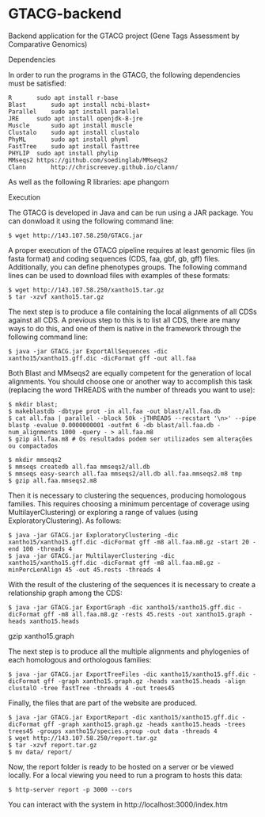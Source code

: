 # GTACG-backend
Backend application for the GTACG project (Gene Tags Assessment by Comparative Genomics)

Dependencies

In order to run the programs in the GTACG, the following dependencies must be satisfied:

	R		sudo apt install r-base
	Blast 	   	sudo apt install ncbi-blast+
	Parallel	sudo apt install parallel
	JRE		sudo apt install openjdk-8-jre
	Muscle		sudo apt install muscle
	Clustalo	sudo apt install clustalo
	PhyML		sudo apt install phyml
	FastTree	sudo apt install fasttree
	PHYLIP	sudo apt install phylip
	MMseqs2	https://github.com/soedinglab/MMseqs2
	Clann		http://chriscreevey.github.io/clann/
	

As well as the following R libraries:
	ape
	phangorn

Execution

The GTACG is developed in Java and can be run using a JAR package. You can donwload it using the following command line:

	$ wget http://143.107.58.250/GTACG.jar

A proper execution of the GTACG pipeline requires at least genomic files (in fasta format) and coding sequences (CDS, faa, gbf, gb, gff) files. Additionally, you can define phenotypes groups. The following command lines can be used to download files with examples of these formats:

	$ wget http://143.107.58.250/xantho15.tar.gz
	$ tar -xzvf xantho15.tar.gz

The next step is to produce a file containing the local alignments of all CDSs against all CDS. A previous step to this is to list all CDS, there are many ways to do this, and one of them is native in the framework through the following command line:

	$ java -jar GTACG.jar ExportAllSequences -dic xantho15/xantho15.gff.dic -dicFormat gff -out all.faa

Both Blast and MMseqs2 are equally competent for the generation of local alignments. You should choose one or another way to accomplish this task (replacing the word THREADS with the number of threads you want to use):

	$ mkdir blast;
	$ makeblastdb -dbtype prot -in all.faa -out blast/all.faa.db
	$ cat all.faa | parallel --block 50k -jTHREADS --recstart '\n>' --pipe blastp -evalue 0.0000000001 -outfmt 6 -db blast/all.faa.db -num_alignments 1000 -query - > all.faa.m8
	$ gzip all.faa.m8 # Os resultados podem ser utilizados sem alterações ou compactados

	$ mkdir mmseqs2
	$ mmseqs createdb all.faa mmseqs2/all.db
	$ mmseqs easy-search all.faa mmseqs2/all.db all.faa.mmseqs2.m8 tmp
	$ gzip all.faa.mmseqs2.m8

Then it is necessary to clustering the sequences, producing homologous families. This requires choosing a minimum percentage of coverage using MultilayerClustering) or exploring a range of values (using ExploratoryClustering). As follows:

	$ java -jar GTACG.jar ExploratoryClustering -dic xantho15/xantho15.gff.dic -dicFormat gff -m8 all.faa.m8.gz -start 20 -end 100 -threads 4
	$ java -jar GTACG.jar MultilayerClustering -dic xantho15/xantho15.gff.dic -dicFormat gff -m8 all.faa.m8.gz -minPercLenAlign 45 -out 45.rests -threads 4

With the result of the clustering of the sequences it is necessary to create a relationship graph among the CDS:

	$ java -jar GTACG.jar ExportGraph -dic xantho15/xantho15.gff.dic -dicFormat gff -m8 all.faa.m8.gz -rests 45.rests -out xantho15.graph -heads xantho15.heads
gzip xantho15.graph

The next step is to produce all the multiple alignments and phylogenies of each homologous and orthologous families:

	$ java -jar GTACG.jar ExportTreeFiles -dic xantho15/xantho15.gff.dic -dicFormat gff -graph xantho15.graph.gz -heads xantho15.heads -align clustalO -tree fastTree -threads 4 -out trees45

Finally, the files that are part of the website are produced.

	$ java -jar GTACG.jar ExportReport -dic xantho15/xantho15.gff.dic -dicFormat gff -graph xantho15.graph.gz -heads xantho15.heads -trees trees45 -groups xantho15/species.group -out data -threads 4
	$ wget http://143.107.58.250/report.tar.gz
	$ tar -xzvf report.tar.gz
	$ mv data/ report/

Now, the report folder is ready to be hosted on a server or be viewed locally. For a local viewing you need to run a program to hosts this data:

	$ http-server report -p 3000 --cors

You can interact with the system in http://localhost:3000/index.htm
